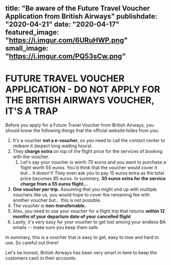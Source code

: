 title: "Be aware of the Future Travel Voucher Application from British Airways"
publishdate: "2020-04-21"
date: "2020-04-17"
featured_image: "https://i.imgur.com/6URuHWP.png"
small_image: "https://i.imgur.com/PQ53sCw.png"
---

# FUTURE TRAVEL VOUCHER APPLICATION - DO NOT APPLY FOR THE BRITISH AIRWAYS VOUCHER, IT'S A TRAP

Before you apply for a Future Travel Voucher from British Airways, you should know the following things that the official website hides from you:

1. It's a voucher **not a e-voucher**, so you need to call the contact center to redeem it (expect long waiting hours)
2. They **charge extra** on top of the flight price for the services of booking with the voucher.
    1. Let's say your voucher is worth 70 euros and you want to purchase a flight worth 55 euros. You'd think that the voucher would cover it but... it doesn't! They even ask you to pay 15 euros extra as the total price becomes 85 euros. In summary, **30 euros extra for the service charge from a 55 euros flight...**
3. **One voucher per trip.** Assuming that you might end up with multiple vouchers like us, you would hope to cover the remaining fee with another voucher but... this is not possible.
4. The voucher is **non-transferrable.**
5. Also, you need to use your voucher for a flight trip that returns **within 12 months of your departure date of your cancelled flight**
6. Lastly, it's very easy for your voucher to get lost among your endless BA emails -- make sure you keep them safe.

In summary, this is a voucher that is easy to get, easy to lose and hard to use. So careful out there!

Let's be honest, British Airways has been very smart in here to keep the customers cash in their accounts.

